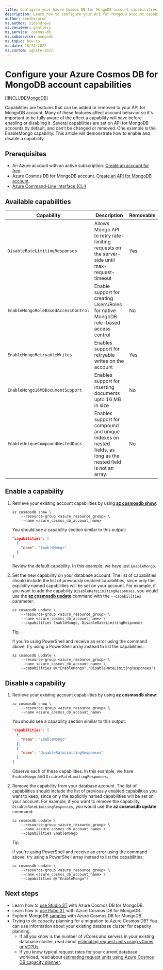 ```yaml
---
title: Configure your Azure Cosmos DB for MongoDB account capabilities
description: Learn how to configure your API for MongoDB account capabilities
author: seesharprun
ms.author: sidandrews
ms.reviewer: gahllevy
ms.service: cosmos-db
ms.subservice: mongodb
ms.topic: how-to
ms.date: 10/24/2022
ms.custom: ignite-2022
---
```


# Configure your Azure Cosmos DB for MongoDB account capabilities

[!INCLUDE[MongoDB](../includes/appliesto-mongodb.md)]

Capabilities are features that can be added or removed to your API for MongoDB account. Many of these features affect account behavior so it's important to be fully aware of the effect a capability will have before enabling or disabling it. Several capabilities are set on API for MongoDB accounts by default, and can't be changed or removed. One example is the EnableMongo capability. This article will demonstrate how to enable and disable a capability.

## Prerequisites

- An Azure account with an active subscription. [Create an account for free](https://aka.ms/trycosmosdb).
- Azure Cosmos DB for MongoDB account. [Create an API for MongoDB account](quickstart-nodejs.md#create-an-azure-cosmos-db-account).
- [Azure Command-Line Interface (CLI)](/cli/azure/)

## Available capabilities

| Capability | Description | Removable |
| --- | --- | --- |
| `DisableRateLimitingResponses` | Allows Mongo API to retry rate-limiting requests on the server-side until max-request-timeout | Yes |
| `EnableMongoRoleBasedAccessControl` | Enable support for creating Users/Roles for native MongoDB role-based access control | No |
| `EnableMongoRetryableWrites` | Enables support for retryable writes on the account | Yes |
| `EnableMongo16MBDocumentSupport` | Enables support for inserting documents upto 16 MB in size | No |
| `EnableUniqueCompoundNestedDocs` | Enables support for compound and unique indexes on nested fields, as long as the nested field is not an array. | No |


## Enable a capability

1. Retrieve your existing account capabilities by using [**az cosmosdb show**](/cli/azure/cosmosdb#az-cosmosdb-show):

    ```azurecli-interactive
    az cosmosdb show \
        --resource-group <azure_resource_group> \
        --name <azure_cosmos_db_account_name>
    ```

    You should see a capability section similar to this output:

    ```json
    "capabilities": [
      {
        "name": "EnableMongo"
      }
    ]
    ```

    Review the default capability. In this example, we have just `EnableMongo`.

1. Set the new capability on your database account. The list of capabilities should include the list of previously enabled capabilities, since only the explicitly named capabilities will be set on your account. For example, if you want to add the capability `DisableRateLimitingResponses`, you would use the [**az cosmosdb update**](/cli/azure/cosmosdb#az-cosmosdb-update) command with the `--capabilities` parameter:

    ```azurecli-interactive
    az cosmosdb update \
        --resource-group <azure_resource_group> \
        --name <azure_cosmos_db_account_name> \
        --capabilities EnableMongo, DisableRateLimitingResponses
    ```

    > [!TIP]
    > If you're using PowerShell and receive an error using the command above, try using a PowerShell array instead to list the capabilities:
    >
    > ```azurecli
    > az cosmosdb update \
    >     --resource-group <azure_resource_group> \
    >     --name <azure_cosmos_db_account_name> \
    >     --capabilities @("EnableMongo","DisableRateLimitingResponses")
    > ```
    >

## Disable a capability

1. Retrieve your existing account capabilities by using **az cosmosdb show**:

    ```azurecli-interactive
    az cosmosdb show \
        --resource-group <azure_resource_group> \
        --name <azure_cosmos_db_account_name>
    ```

    You should see a capability section similar to this output:

    ```json
    "capabilities": [
      {
        "name": "EnableMongo"
      },
      {
        "name": "DisableRateLimitingResponses"
      }
    ]
    ```

    Observe each of these capabilities. In this example, we have `EnableMongo` and `DisableRateLimitingResponses`.

1. Remove the capability from your database account. The list of capabilities should include the list of previously enabled capabilities you want to keep, since only the explicitly named capabilities will be set on your account. For example, if you want to remove the capability `DisableRateLimitingResponses`, you would use the **az cosmosdb update** command:

    ```azurecli-interactive
    az cosmosdb update \
        --resource-group <azure_resource_group> \
        --name <azure_cosmos_db_account_name> \
        --capabilities EnableMongo
    ```

    > [!TIP]
    > If you're using PowerShell and receive an error using the command above, try using a PowerShell array instead to list the capabilities:
    >
    > ```azurecli
    > az cosmosdb update \
    >     --resource-group <azure_resource_group> \
    >     --name <azure_cosmos_db_account_name> \
    >     --capabilities @("EnableMongo")
    > ```

## Next steps

- Learn how to [use Studio 3T](connect-using-mongochef.md) with Azure Cosmos DB for MongoDB.
- Learn how to [use Robo 3T](connect-using-robomongo.md) with Azure Cosmos DB for MongoDB.
- Explore MongoDB [samples](nodejs-console-app.md) with Azure Cosmos DB for MongoDB.
- Trying to do capacity planning for a migration to Azure Cosmos DB? You can use information about your existing database cluster for capacity planning.
  - If all you know is the number of vCores and servers in your existing database cluster, read about [estimating request units using vCores or vCPUs](../convert-vcore-to-request-unit.md).
  - If you know typical request rates for your current database workload, read about [estimating request units using Azure Cosmos DB capacity planner](estimate-ru-capacity-planner.md).
